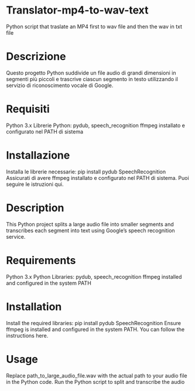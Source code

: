 # Translator-mp4-to-wav-text
Python script that traslate an MP4 first to wav file and then the wav in txt file 

# Descrizione
Questo progetto Python suddivide un file audio di grandi dimensioni in segmenti più piccoli e trascrive ciascun segmento in testo utilizzando il servizio di riconoscimento vocale di Google.

# Requisiti
Python 3.x
Librerie Python: pydub, speech_recognition
ffmpeg installato e configurato nel PATH di sistema

# Installazione
Installa le librerie necessarie:
pip install pydub SpeechRecognition
Assicurati di avere ffmpeg installato e configurato nel PATH di sistema. Puoi seguire le istruzioni qui.

# Description
This Python project splits a large audio file into smaller segments and transcribes each segment into text using Google’s speech recognition service.

# Requirements
Python 3.x
Python Libraries: pydub, speech_recognition
ffmpeg installed and configured in the system PATH

# Installation
Install the required libraries:
pip install pydub SpeechRecognition
Ensure ffmpeg is installed and configured in the system PATH. You can follow the instructions here.

# Usage
Replace path_to_large_audio_file.wav with the actual path to your audio file in the Python code.
Run the Python script to split and transcribe the audio
